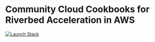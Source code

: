# Community Cloud Cookbooks for Riverbed Acceleration in AWS

[![Launch Stack](https://s3.amazonaws.com/cloudformation-examples/cloudformation-launch-stack.png)](https://console.aws.amazon.com/cloudformation/home?region=us-east-1#/stacks/new?stackName=SHScaleOut&templateURL=https://rvbd-community-toolkit.s3-eu-west-1.amazonaws.com/SH-scale-out.template)
